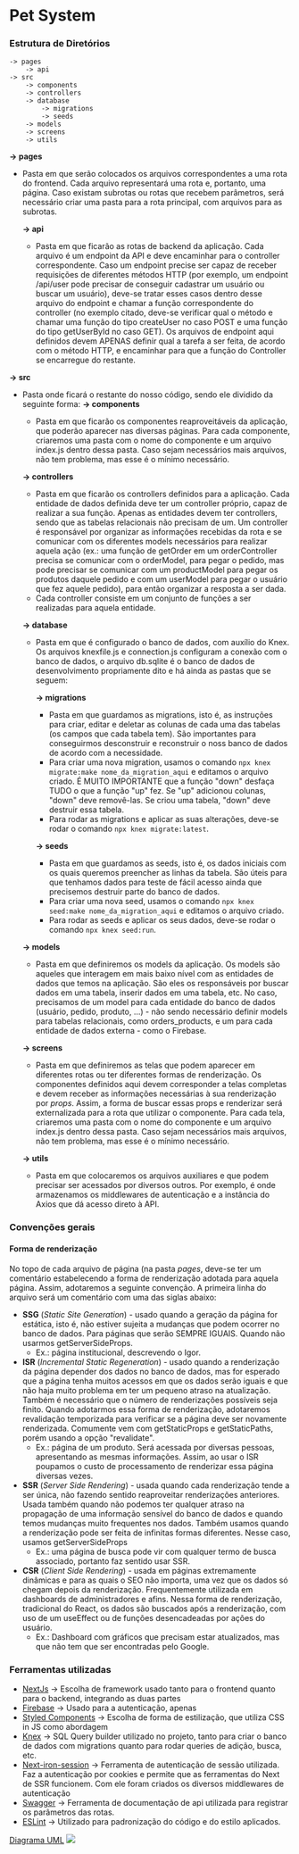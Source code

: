 # Pet System
### Estrutura de Diretórios

    -> pages
	    -> api
    -> src
	    -> components
	    -> controllers
	    -> database
		    -> migrations
		    -> seeds
	    -> models
	    -> screens
		-> utils

**-> pages**
* Pasta em que serão colocados os arquivos correspondentes a uma rota do frontend. Cada arquivo representará uma rota e, portanto, uma página. Caso existam subrotas ou rotas que recebem parâmetros, será necessário criar uma pasta para a rota principal, com arquivos para as subrotas.

	**-> api**
	* Pasta em que ficarão as rotas de backend da aplicação. Cada arquivo é um endpoint da API e deve encaminhar para o controller correspondente. Caso um endpoint precise ser capaz de receber requisições de diferentes métodos HTTP (por exemplo, um endpoint /api/user pode precisar de conseguir cadastrar um usuário ou buscar um usuário), deve-se tratar esses casos dentro desse arquivo do endpoint e chamar a função correspondente do controller (no exemplo citado, deve-se verificar qual o método e chamar uma função do tipo createUser no caso POST e uma função do tipo getUserById no caso GET). Os arquivos de endpoint aqui definidos devem APENAS definir qual a tarefa a ser feita, de acordo com o método HTTP, e encaminhar para que a função do Controller se encarregue do restante.

**-> src**
* Pasta onde ficará o restante do nosso código, sendo ele dividido da seguinte forma:
	**-> components**
	* Pasta em que ficarão os componentes reaproveitáveis da aplicação, que poderão aparecer nas diversas páginas. Para cada componente, criaremos uma pasta com o nome do componente e um arquivo index.js dentro dessa pasta. Caso sejam necessários mais arquivos, não tem problema, mas esse é o mínimo necessário.
	
	**-> controllers**
	* Pasta em que ficarão os controllers definidos para a aplicação. Cada entidade de dados definida deve ter um controller próprio, capaz de realizar a sua função. Apenas as entidades devem ter controllers, sendo que as tabelas relacionais não precisam de um. Um controller é responsável por organizar as informações recebidas da rota e se comunicar com os diferentes models necessários para realizar aquela ação (ex.: uma função de getOrder em um orderController precisa se comunicar com o orderModel, para pegar o pedido, mas pode precisar se comunicar com um productModel para pegar os produtos daquele pedido e com um userModel para pegar o usuário que fez aquele pedido), para então organizar a resposta a ser dada.
	* Cada controller consiste em um conjunto de funções a ser realizadas para aquela entidade.

	**-> database**
	* Pasta em que é configurado o banco de dados, com auxílio do Knex. Os arquivos knexfile.js e connection.js configuram a conexão com o banco de dados, o arquivo db.sqlite é o banco de dados de desenvolvimento propriamente dito e há ainda as pastas que se seguem:
	
		**-> migrations**
		* Pasta em que guardamos as migrations, isto é, as instruções para criar, editar e deletar as colunas de cada uma das tabelas (os campos que cada tabela tem). São importantes para conseguirmos desconstruir e reconstruir o noss banco de dados de acordo com a necessidade.
		* Para criar uma nova migration, usamos o comando `npx knex migrate:make nome_da_migration_aqui` e editamos o arquivo criado. É MUITO IMPORTANTE que a função "down" desfaça TUDO o que a função "up" fez. Se "up" adicionou colunas, "down" deve removê-las. Se criou uma tabela, "down" deve destruir essa tabela.
		* Para rodar as migrations e aplicar as suas alterações, deve-se rodar o comando `npx knex migrate:latest`.

		**-> seeds**
		* Pasta em que guardamos as seeds, isto é, os dados iniciais com os quais queremos preencher as linhas da tabela. São úteis para que tenhamos dados para teste de fácil acesso ainda que precisemos destruir parte do banco de dados.
		* Para criar uma nova seed, usamos o comando `npx knex seed:make nome_da_migration_aqui` e editamos o arquivo criado. 
		* Para rodar as seeds e aplicar os seus dados, deve-se rodar o comando `npx knex seed:run`.

	**-> models**
	* Pasta em que definiremos os models da aplicação. Os models são aqueles que interagem em mais baixo nível com as entidades de dados que temos na aplicação. São eles os responsáveis por buscar dados em uma tabela, inserir dados em uma tabela, etc. No caso, precisamos de um model para cada entidade do banco de dados (usuário, pedido, produto, ...) - não sendo necessário definir models para tabelas relacionais, como orders_products, e um para cada entidade de dados externa - como o Firebase.

	**-> screens**
	* Pasta em que definiremos as telas que podem aparecer em diferentes rotas ou ter diferentes formas de renderização. Os componentes definidos aqui devem corresponder a telas completas e devem receber as informações necessárias à sua renderização por *props*. Assim, a forma de buscar essas props e renderizar será externalizada para a rota que utilizar o componente. Para cada tela, criaremos uma pasta com o nome do componente e um arquivo index.js dentro dessa pasta. Caso sejam necessários mais arquivos, não tem problema, mas esse é o mínimo necessário.

	**-> utils**
	* Pasta em que colocaremos os arquivos auxiliares e que podem precisar ser acessados por diversos outros. Por exemplo, é onde armazenamos os middlewares de autenticação e a instância do Axios que dá acesso direto à API.
	
### Convenções gerais
#### Forma de renderização
No topo de cada arquivo de página (na pasta *pages*, deve-se ter um comentário estabelecendo a forma de renderização adotada para aquela página. Assim, adotaremos a seguinte convenção. A primeira linha do arquivo será um comentário com uma das siglas abaixo:
* **SSG** (*Static Site Generation*) - usado quando a geração da página for estática, isto é, não estiver sujeita a mudanças que podem ocorrer no banco de dados. Para páginas que serão SEMPRE IGUAIS. Quando não usarmos getServerSideProps.
	* Ex.: página institucional, descrevendo o Igor.
* **ISR** (*Incremental Static Regeneration*) - usado quando a renderização da página depender dos dados no banco de dados, mas for esperado que a página tenha muitos acessos em que os dados serão iguais e que não haja muito problema em ter um pequeno atraso na atualização. Também é necessário que o número de renderizações possíveis seja finito. Quando adotarmos essa forma de renderização, adotaremos revalidação temporizada para verificar se a página deve ser novamente renderizada. Comumente vem com getStaticProps e getStaticPaths, porém usando a opção "revalidate".
	* Ex.: página de um produto. Será acessada por diversas pessoas, apresentando as mesmas informações. Assim, ao usar o ISR poupamos o custo de processamento de renderizar essa página diversas vezes.
* **SSR** (*Server Side Rendering*) - usada quando cada renderização tende a ser única, não fazendo sentido reaproveitar renderizações anteriores. Usada também quando não podemos ter qualquer atraso na propagação de uma informação sensível do banco de dados e quando temos mudanças muito frequentes nos dados. Também usamos quando a renderização pode ser feita de infinitas formas diferentes. Nesse caso, usamos getServerSideProps
	* Ex.: uma página de busca pode vir com qualquer termo de busca associado, portanto faz sentido usar SSR.
*  **CSR** (*Client Side Rendering*) - usada em páginas extremamente dinâmicas e para as quais o SEO não importa, uma vez que os dados só chegam depois da renderização. Frequentemente utilizada em dashboards de administradores e afins. Nessa forma de renderização, tradicional do React, os dados são buscados após a renderização, com uso de um useEffect ou de funções desencadeadas por ações do usuário.
	* Ex.: Dashboard com gráficos que precisam estar atualizados, mas que não tem que ser encontradas pelo Google.
	
### Ferramentas utilizadas
* [NextJs](https://nextjs.org/docs/getting-started "NextJs") -> Escolha de framework usado tanto para o frontend quanto para o backend, integrando as duas partes
* [Firebase](https://firebase.google.com/docs/ "Firebase") -> Usado para a autenticação, apenas
* [Styled Components](https://styled-components.com/docs "Styled Components") -> Escolha de forma de estilização, que utiliza CSS in JS como abordagem
* [Knex](http://knexjs.org/ "Knex") -> SQL Query builder utilizado no projeto, tanto para criar o banco de dados com migrations quanto para rodar queries de adição, busca, etc.
* [Next-iron-session](https://www.npmjs.com/package/next-iron-session "Next-iron-session") -> Ferramenta de autenticação de sessão utilizada. Faz a autenticação por cookies e permite que as ferramentas do Next de SSR funcionem. Com ele foram criados os diversos middlewares de autenticação
* [Swagger](https://www.npmjs.com/package/swagger-jsdoc "Swagger") -> Ferramenta de documentação de api utilizada para registrar os parâmetros das rotas.
* [ESLint](https://eslint.org/docs/user-guide/getting-started "ESLint") -> Utilizado para padronização do código e do estilo aplicados.

[Diagrama UML](https://lucid.app/lucidchart/990acfba-097d-4519-baf3-5682bc149a4d/edit?shared=true&page=0_0# "###Diagrama UML###")
![](https://drive.google.com/uc?export=view&id=1auPlzu8RoTaYvv4WYpLjqUDSX-h6nqmZ)

